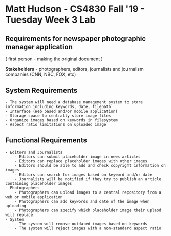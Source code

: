 # Matt Hudson - CS4830 Fall '19 - Tuesday Week 3 Lab

## Requirements for newspaper photographic manager application
( first person - making the original document )

**Stakeholders** - photographers, editors, journalists and journalism companies (CNN, NBC, FOX, etc)

## System Requirements

	- The system will need a database management system to store information including keywords, date, filepath
	- Interface (Web based and/or mobile application)
	- Storage space to centrally store image files
	- Organize images based on keywords in filesystem
	- Aspect ratio limitations on uploaded image



## Functional Requirements

	- Editors and Journalists
		- Editors can submit placeholder image in news articles
		- Editors can replace placeholder images with other images
		- Editors should be able to add and check copyright information on images
		- Editors can search for images based on keyword and/or date
		- Journalists will be notified if they try to publish an article containing placeholder images
	- Photographers
		- Photographers can upload images to a central repository from a web or mobile application
		- Photographers can add keywords and date of the image when uploading
		- Photographers can specify which placeholder image their uplaod will replace
	- System
		- The system will remove outdated images based on keywords
		- The system will reject images with a non-standard aspect ratio
		
